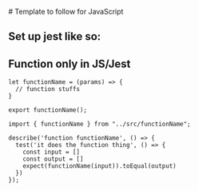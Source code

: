 # Template to follow for JavaScript

## Set up jest like so:

## Function only in JS/Jest

```
let functionName = (params) => {
  // function stuffs
}

export functionName();
```

```
import { functionName } from "../src/functionName";

describe('function functionName', () => {
  test('it does the function thing', () => {
    const input = []
    const output = []
    expect(functionName(input)).toEqual(output)
  })
});
```
